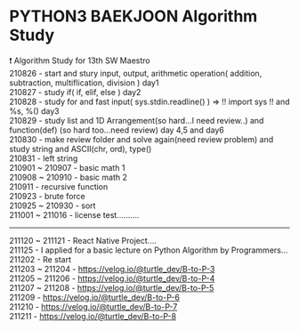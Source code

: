 # PYTHON3 BAEKJOON Algorithm Study

❗ Algorithm Study for 13th SW Maestro    
210826 - start and stury input, output, arithmetic operation( addition, subtraction, multiflication, division ) day1   
210827 - study if( if, elif, else ) day2   
210828 - study for and fast input( sys.stdin.readline() ) => !! import sys !! and %s, %() day3   
210829 - study list and 1D Arrangement(so hard...I need review..) and function(def) (so hard too...need review) day 4,5 and day6   
210830 - make review folder and solve again(need review problem) and study string and ASCII(chr, ord), type()   
210831 - left string   
210901 ~ 210907 - basic math 1   
210908 ~ 210910 - basic math 2   
210911 - recursive function   
210923 - brute force   
210925 ~ 210930 - sort   
211001 ~ 211016 - license test..........

----

211120 ~ 211121 - React Native Project....   
211125 - I applied for a basic lecture on Python Algorithm by Programmers...   
211202 - Re start   
211203 ~ 211204 - https://velog.io/@turtle_dev/B-to-P-3   
211205 ~ 211206 - https://velog.io/@turtle_dev/B-to-P-4   
211207 ~ 211208 - https://velog.io/@turtle_dev/B-to-P-5    
211209 - https://velog.io/@turtle_dev/B-to-P-6      
211210 - https://velog.io/@turtle_dev/B-to-P-7   
211211 - https://velog.io/@turtle_dev/B-to-P-8      
